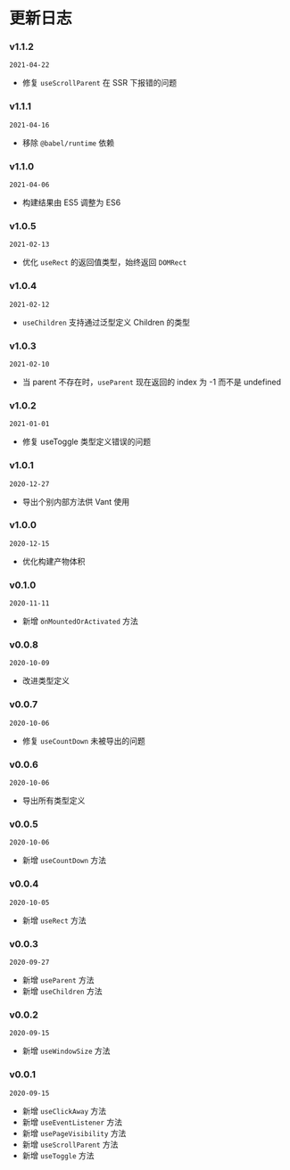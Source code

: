 # 更新日志

### v1.1.2

`2021-04-22`

- 修复 `useScrollParent` 在 SSR 下报错的问题

### v1.1.1

`2021-04-16`

- 移除 `@babel/runtime` 依赖

### v1.1.0

`2021-04-06`

- 构建结果由 ES5 调整为 ES6

### v1.0.5

`2021-02-13`

- 优化 `useRect` 的返回值类型，始终返回 `DOMRect`

### v1.0.4

`2021-02-12`

- `useChildren` 支持通过泛型定义 Children 的类型

### v1.0.3

`2021-02-10`

- 当 parent 不存在时，`useParent` 现在返回的 index 为 -1 而不是 undefined

### v1.0.2

`2021-01-01`

- 修复 useToggle 类型定义错误的问题

### v1.0.1

`2020-12-27`

- 导出个别内部方法供 Vant 使用

### v1.0.0

`2020-12-15`

- 优化构建产物体积

### v0.1.0

`2020-11-11`

- 新增 `onMountedOrActivated` 方法

### v0.0.8

`2020-10-09`

- 改进类型定义

### v0.0.7

`2020-10-06`

- 修复 `useCountDown` 未被导出的问题

### v0.0.6

`2020-10-06`

- 导出所有类型定义

### v0.0.5

`2020-10-06`

- 新增 `useCountDown` 方法

### v0.0.4

`2020-10-05`

- 新增 `useRect` 方法

### v0.0.3

`2020-09-27`

- 新增 `useParent` 方法
- 新增 `useChildren` 方法

### v0.0.2

`2020-09-15`

- 新增 `useWindowSize` 方法

### v0.0.1

`2020-09-15`

- 新增 `useClickAway` 方法
- 新增 `useEventListener` 方法
- 新增 `usePageVisibility` 方法
- 新增 `useScrollParent` 方法
- 新增 `useToggle` 方法
